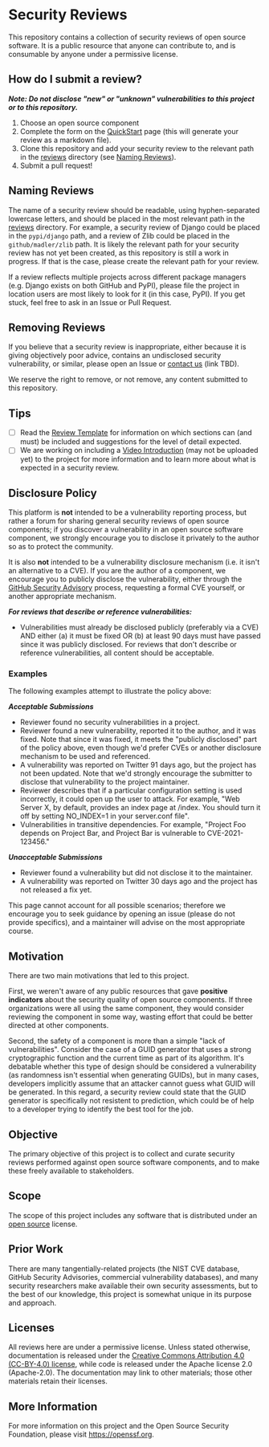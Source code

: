 # Security Reviews

This repository contains a collection of security reviews of open source software. It is a public resource that anyone can contribute to, and is consumable by anyone under a permissive license.

## How do I submit a review?

***Note: Do not disclose "new" or "unknown" vulnerabilities to this project or to this repository.***

1. Choose an open source component
2. Complete the form on the [QuickStart](https://ossf.github.io/security-reviews/quickstart.html) page (this will generate your review as a markdown file).
2. Clone this repository and add your security review to the relevant path in the [reviews](https://github.com/ossf/security-reviews/tree/main/reviews) directory (see [Naming Reviews](#naming-reviews)).
3. Submit a pull request!

## Naming Reviews

The name of a security review should be readable, using hyphen-separated lowercase
letters, and should be placed in the most relevant path in the [reviews](https://github.com/ossf/security-reviews/tree/main/reviews) directory. For example, a security review of Django could be placed in the `pypi/django` path, and a review of Zlib could be placed in the `github/madler/zlib` path. It is likely the relevant path for your security review has not yet been created, as this repository is still a work in progress. If that is the case, please create the relevant path for your review.

If a review reflects multiple projects across different package managers (e.g.
Django exists on both GitHub and PyPI), please file the project in location
users are most likely to look for it (in this case, PyPI). If you get stuck,
feel free to ask in an Issue or Pull Request.

## Removing Reviews

If you believe that a security review is inappropriate, either because
it is giving objectively poor advice, contains an undisclosed security
vulnerability, or similar, please open an Issue or [contact us](#) (link TBD).

We reserve the right to remove, or not remove, any content submitted
to this repository.

## Tips

- [ ] Read the [Review Template](template.md) for information on which sections can (and must) be included and suggestions for the level of detail expected.
- [ ] We are working on including a [Video Introduction](#) (may not be uploaded yet) to the project for more information and to learn more about what is expected in a security review.

## Disclosure Policy

This platform is **not** intended to be a vulnerability reporting process, but rather a forum for sharing general security reviews of open source components; if you
discover a vulnerability in an open source software component, we
strongly encourage you to disclose it privately to the author so as
to protect the community.

It is also **not** intended to be a vulnerability disclosure mechanism
(i.e. it isn't an alternative to a CVE). If you are the author of a
component, we encourage you to publicly disclose the vulnerability,
either through the
[GitHub Security Advisory](https://docs.github.com/en/free-pro-team@latest/github/managing-security-vulnerabilities/about-github-security-advisories)
process, requesting a formal CVE yourself, or another appropriate
mechanism.

***For reviews that describe or reference vulnerabilities:***

 * Vulnerabilities must already be disclosed publicly (preferably via a CVE) AND either (a) it must be fixed OR (b) at least 90 days must have passed since it was publicly disclosed.
For reviews that don't describe or reference vulnerabilities, all content should be acceptable.

### Examples

The following examples attempt to illustrate the policy above:

***Acceptable Submissions***

 * Reviewer found no security vulnerabilities in a project.
 * Reviewer found a new vulnerability, reported it to the author, and it was fixed. Note that since it was fixed, it meets the "publicly disclosed" part of the policy above, even though we'd prefer CVEs or another disclosure mechanism to be used and referenced.
 * A vulnerability was reported on Twitter 91 days ago, but the project has not been updated. Note that we'd strongly encourage the submitter to disclose that vulnerability to the project maintainer.
 * Reviewer describes that if a particular configuration setting is used incorrectly, it could open up the user to attack. For example, "Web Server X, by default, provides an index page at /index. You should turn it off by setting NO_INDEX=1 in your server.conf file".
 * Vulnerabilities in transitive dependencies. For example, "Project Foo depends on Project Bar, and Project Bar is vulnerable to CVE-2021-123456."

***Unacceptable Submissions***

 * Reviewer found a vulnerability but did not disclose it to the maintainer.
 * A vulnerability was reported on Twitter 30 days ago and the project has not released a fix yet.

This page cannot account for all possible scenarios; therefore we encourage you to seek guidance by opening an issue (please do not provide specifics), and a maintainer will advise on the most appropriate course.

## Motivation

There are two main motivations that led to this project.

First, we weren't aware of any public resources that gave **positive indicators**
about the security quality of open source components. If three
organizations were all using the same component, they would consider
reviewing the component in some way, wasting effort that could
be better directed at other components.

Second, the safety of a component is more than a simple "lack of
vulnerabilities". Consider the case of a GUID generator that uses a
strong cryptographic function and the current time as part of its
algorithm. It's debatable whether this type of design should
be considered a vulnerability (as randomness isn't essential when
generating GUIDs), but in many cases, developers implicitly
assume that an attacker cannot guess what GUID will be generated.
In this regard, a security review could state that the
GUID generator is specifically not resistent to prediction, which
could be of help to a developer trying to identify the best tool
for the job.

## Objective

The primary objective of this project is to collect and curate
security reviews performed against open source software components,
and to make these freely available to stakeholders.

## Scope

The scope of this project includes any software that is distributed
under an [open source](https://opensource.org/licenses) license.

## Prior Work

There are many tangentially-related projects (the NIST CVE database,
GitHub Security Advisories, commercial vulnerability databases), and
many security researchers make available their own security assessments,
but to the best of our knowledge, this project is somewhat unique
in its purpose and approach.

## Licenses

All reviews here are under a permissive license.
Unless stated otherwise, documentation is released under the
[Creative Commons Attribution 4.0 (CC-BY-4.0) license](https://creativecommons.org/licenses/by/4.0/legalcode.txt),
while code is released under the Apache license 2.0 (Apache-2.0).
The documentation may link to other materials; those other materials retain
their licenses.

## More Information

For more information on this project and the Open Source Security
Foundation, please visit https://openssf.org.
